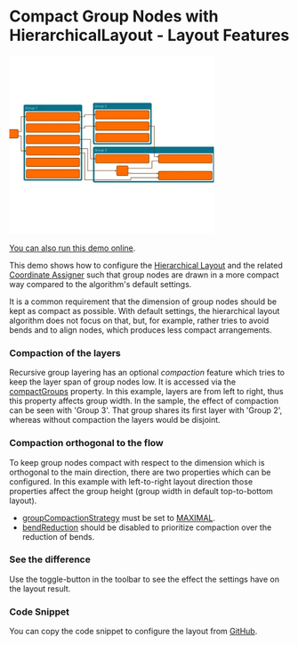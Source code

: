 <!--
 //////////////////////////////////////////////////////////////////////////////
 // @license
 // This file is part of yFiles for HTML.
 // Use is subject to license terms.
 //
 // Copyright (c) by yWorks GmbH, Vor dem Kreuzberg 28,
 // 72070 Tuebingen, Germany. All rights reserved.
 //
 //////////////////////////////////////////////////////////////////////////////
-->
# Compact Group Nodes with HierarchicalLayout - Layout Features

<img src="../../../doc/demo-thumbnails/layout-hierarchical-compact-groups.webp" alt="demo-thumbnail" height="320"/>

[You can also run this demo online](https://www.yworks.com/demos/layout-features/hierarchical-compact-groups/).

This demo shows how to configure the [Hierarchical Layout](https://docs.yworks.com/yfileshtml/#/api/HierarchicalLayout) and the related [Coordinate Assigner](https://docs.yworks.com/yfileshtml/#/api/DefaultCoordinateAssigner) such that group nodes are drawn in a more compact way compared to the algorithm's default settings.

It is a common requirement that the dimension of group nodes should be kept as compact as possible. With default settings, the hierarchical layout algorithm does not focus on that, but, for example, rather tries to avoid bends and to align nodes, which produces less compact arrangements.

### Compaction of the layers

Recursive group layering has an optional _compaction_ feature which tries to keep the layer span of group nodes low. It is accessed via the [compactGroups](https://docs.yworks.com/yfileshtml/#/api/HierarchicalLayout#compactGroups) property. In this example, layers are from left to right, thus this property affects group width. In the sample, the effect of compaction can be seen with 'Group 3'. That group shares its first layer with 'Group 2', whereas without compaction the layers would be disjoint.

### Compaction orthogonal to the flow

To keep group nodes compact with respect to the dimension which is orthogonal to the main direction, there are two properties which can be configured. In this example with left-to-right layout direction those properties affect the group height (group width in default top-to-bottom layout).

- [groupCompactionStrategy](https://docs.yworks.com/yfileshtml/#/api/DefaultCoordinateAssignment#groupCompactionStrategy) must be set to [MAXIMAL](https://docs.yworks.com/yfileshtml/#/api/GroupCompactionPolicy#MAXIMAL).
- [bendReduction](https://docs.yworks.com/yfileshtml/#/api/DefaultCoordinateAssignment#bendReduction) should be disabled to prioritize compaction over the reduction of bends.

### See the difference

Use the toggle-button in the toolbar to see the effect the settings have on the layout result.

### Code Snippet

You can copy the code snippet to configure the layout from [GitHub](https://github.com/yWorks/yfiles-for-html-demos/blob/master/demos/layout-features/hierarchical-compact-groups/HierarchicalCompactGroups.ts).
